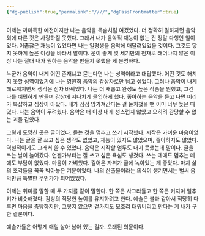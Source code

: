 ```yaml
---
{"dg-publish":true,"permalink":"////","dgPassFrontmatter":true}
---
```


이제는 까마득한 예전이지만 나는 음악을 목숨처럼 여겼었다. 더 정확히 말하자면 음악 외에 다른 것은 사랑하질 못했다. 그래서 내가 음악적 재능이 없는 건 정말 다행인 일이었다. 어줍잖은 재능이 있었다면 나는 일평생을 음악에 매달려있었을 것이다. 그것도 닿지 못하게 높은 이상을 바라서 말이다. 운이 좋게 몇 세기만의 천재로 태어나지 않은 이상 나는 절대 내가 원하는 음악을 만들지 못했을 게 분명하다.

누군가 음악이 내게 어떤 존재냐고 묻는다면 나는 성역이라고 대답했다. 어떤 것도 해치지 못할 성역이었기에 나는 영원히 음악의 감상자로만 남고 싶었다. 그러나 음악이 내게 해로워지면서 생각은 점차 바뀌었다. 나는 더 새롭고 완성도 높은 작품을 원했고, 그건 나를 예민하게 만들며 감상에 지나치게 몰입하게 했다. 좋아하는 음악을 듣고 나면 머리가 복잡하고 심장이 아팠다. 내가 점점 망가져간다는 걸 눈치챘을 땐 이미 너무 늦은 때였다. 나는 음악이 두려웠다. 음악은 더 이상 내게 성스럽지 않았고 오히려 감당할 수 없는 괴물 같았다.

그렇게 도망친 곳은 글이었다. 듣는 것을 멈추고 쓰기 시작헀다. 시작은 가벼운 마음이었다. 나는 글을 잘 쓰고 싶은 생각도 없었고, 재능이 있지도 않았으며, 좋아하지도 않았다. 역설적이게도 그래서 쓸 수 있었다. 음악은 시작할 엄두도 내지 못했는데 말이다. 글을 쓰는 날이 늘어갔다. 언젠가부터는 잘 쓰고 싶은 욕심도 생겼다. 쓰는 데에도 멈추는 데에도 부담이 없었다. 마음이 가벼웠다.
걸어온 자취가 글에 녹아있는 게 좋았다. 마치 삶의 조각들을 꾹꾹 박아놓은 기분이었다. 나의 산출물이라는 의식이 생기면서는 벌써 음악만큼 특별한 무언가가 되어있었다.

이제는 취미를 말할 때 두 가지를 같이 말한다. 한 쪽은 사그라들고 한 쪽은 커지며 얼추 키가 비슷해졌다. 감상의 적당한 높이를 유지하려고 한다. 예술은 불과 같아서 적당히 다루면 마음을 중탕하지만, 그렇지 않으면 곁가지도 모조리 태워버리고 만다는 게 내가 구한 결론이다.

예술가들은 어떻게 매일 살아 남아 있는 걸까. 오래된 의문이다.